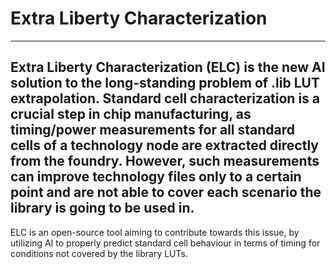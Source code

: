 # Extra Liberty Characterization
---
Extra Liberty Characterization (ELC) is the new AI solution to the long-standing problem of .lib LUT extrapolation.
Standard cell characterization is a crucial step in chip manufacturing, as timing/power measurements for all standard cells
of a technology node are extracted directly from the foundry. However, such measurements can improve technology files only
to a certain point and are not able to cover each scenario the library is going to be used in.
---
ELC is an open-source tool aiming to contribute towards this issue, by utilizing AI to properly predict standard cell behaviour
in terms of timing for conditions not covered by the library LUTs.
